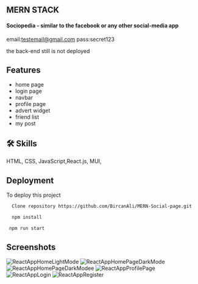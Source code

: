 
## MERN STACK

#### Sociopedia - similar to the facebook or any other social-media app

email:testemail@gmail.com
pass:secret123

the back-end still is not deployed

## Features
- home page
- login page
- navbar
- profile page
- advert widget
- friend list
- my post





## 🛠 Skills
HTML, CSS, JavaScript,React.js, MUI,


## Deployment

To deploy this project

```bash
  Clone repository https://github.com/BircanAli/MERN-Social-page.git
```

```bash
  npm install 
```

```bash
 npm run start
```




## Screenshots

![ReactAppHomeLightMode](https://github.com/BircanAli/MERN-Social-page/assets/105841521/252e50d4-f7b5-490b-9f52-c88a98e1ed8f)
![ReactAppHomePageDarkMode](https://github.com/BircanAli/MERN-Social-page/assets/105841521/d55bf02e-16a1-43ab-a123-8f37c1384cdc)
![ReactAppHomePageDarkModee](https://github.com/BircanAli/MERN-Social-page/assets/105841521/e60b5fe6-a1d9-412e-9a58-1ea9f778e956)
![ReactAppProfilePage](https://github.com/BircanAli/MERN-Social-page/assets/105841521/ee310ae9-3e7b-41bb-8bb9-534d854596b0)
![ReactAppLogin](https://github.com/BircanAli/MERN-Social-page/assets/105841521/db39040c-c206-47e7-88d7-21f43ea0245f)
![ReactAppRegister](https://github.com/BircanAli/MERN-Social-page/assets/105841521/e942faf2-e3ee-45d3-98a9-fe4638e2cbe7)
